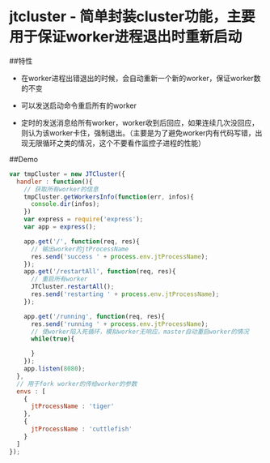 # jtcluster - 简单封装cluster功能，主要用于保证worker进程退出时重新启动

##特性

- 在worker进程出错退出的时候，会自动重新一个新的worker，保证worker数的不变

- 可以发送启动命令重启所有的worker

- 定时的发送消息给所有worker，worker收到后回应，如果连续几次没回应，则认为该worker卡住，强制退出。（主要是为了避免worker内有代码写错，出现无限循环之类的情况，这个不要看作监控子进程的性能）


##Demo

```js
var tmpCluster = new JTCluster({
  handler : function(){
    // 获取所有worker的信息
    tmpCluster.getWorkersInfo(function(err, infos){
      console.dir(infos);
    })
    var express = require('express');
    var app = express();

    app.get('/', function(req, res){
      // 输出worker的jtProcessName
      res.send('success ' + process.env.jtProcessName);
    });
    app.get('/restartAll', function(req, res){
      // 重启所有worker
      JTCluster.restartAll();
      res.send('restarting ' + process.env.jtProcessName);
    });

    app.get('/running', function(req, res){
      res.send('running ' + process.env.jtProcessName);
      // 使worker陷入死循环，模拟worker无响应，master自动重启worker的情况
      while(true){

      }
    });
    app.listen(8080);
  },
  // 用于fork worker的传给worker的参数
  envs : [
    {
      jtProcessName : 'tiger'
    },
    {
      jtProcessName : 'cuttlefish'
    }
  ]
});

```